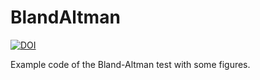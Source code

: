 # BlandAltman
[![DOI](https://zenodo.org/badge/256487385.svg)](https://zenodo.org/badge/latestdoi/256487385)

Example code of the Bland-Altman test with some figures.

